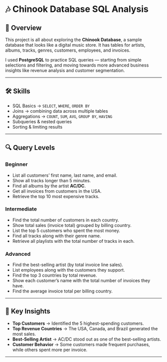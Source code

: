 # 🎶 Chinook Database SQL Analysis  

## 📌 Overview  
This project is all about exploring the **Chinook Database**, a sample database that looks like a digital music store. It has tables for artists, albums, tracks, genres, customers, employees, and invoices.  

I used **PostgreSQL** to practice SQL queries — starting from simple selections and filtering, and moving towards more advanced business insights like revenue analysis and customer segmentation.   

---

## 🛠️ Skills  
- SQL Basics → `SELECT`, `WHERE`, `ORDER BY`  
- Joins → combining data across multiple tables  
- Aggregations → `COUNT`, `SUM`, `AVG`, `GROUP BY`, `HAVING`  
- Subqueries & nested queries  
- Sorting & limiting results  

---

## 🔍 Query Levels  

### Beginner  
- List all customers’ first name, last name, and email.  
- Show all tracks longer than 5 minutes.  
- Find all albums by the artist **AC/DC**.  
- Get all invoices from customers in the USA.  
- Retrieve the top 10 most expensive tracks.  

### Intermediate  
- Find the total number of customers in each country.  
- Show total sales (invoice total) grouped by billing country.  
- List the top 5 customers who spent the most money.  
- Find all tracks along with their genre name.  
- Retrieve all playlists with the total number of tracks in each.  

### Advanced  
- Find the best-selling artist (by total invoice line sales).  
- List employees along with the customers they support.  
- Find the top 3 countries by total revenue.  
- Show each customer’s name with the total number of invoices they have.  
- Find the average invoice total per billing country.  

---

## 🎯 Key Insights  
- **Top Customers** → Identified the 5 highest-spending customers.  
- **Top Revenue Countries** → The USA, Canada, and Brazil generated the most sales.  
- **Best-Selling Artist** → AC/DC stood out as one of the best-selling artists.  
- **Customer Behavior** → Some customers made frequent purchases, while others spent more per invoice.  

---


